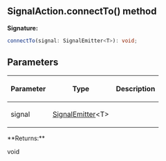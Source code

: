 
## SignalAction.connectTo() method

**Signature:**

```typescript
connectTo(signal: SignalEmitter<T>): void;
```

## Parameters

<table><thead><tr><th>

Parameter


</th><th>

Type


</th><th>

Description


</th></tr></thead>
<tbody><tr><td>

signal


</td><td>

[SignalEmitter](/reference/signalemitter.md)<!-- -->&lt;T&gt;


</td><td>


</td></tr>
</tbody></table>
**Returns:**

void

